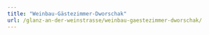 ```yaml
---
title: "Weinbau-Gästezimmer-Dworschak"
url: /glanz-an-der-weinstrasse/weinbau-gaestezimmer-dworschak/
---
```

